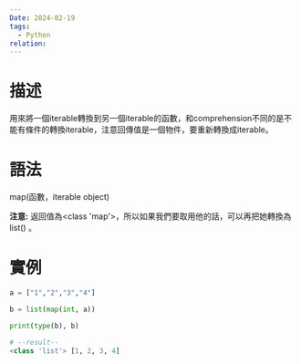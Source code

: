 ```yaml
---
Date: 2024-02-19
tags:
  - Python
relation:
---
```

# 描述
用來將一個iterable轉換到另一個iterable的函數，和comprehension不同的是不能有條件的轉換iterable，注意回傳值是一個物件，要重新轉換成iterable。
# 語法
map(函數，iterable object)

**注意:**
返回值為<class 'map'>，所以如果我們要取用他的話，可以再把她轉換為 list() 。
# 實例
```python
a = ["1","2","3","4"]

b = list(map(int, a))

print(type(b), b)

# --result--
<class 'list'> [1, 2, 3, 4]
```

